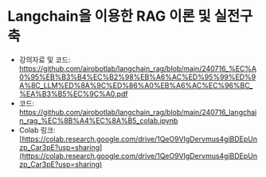 # Langchain을 이용한 RAG 이론 및 실전구축
- 강의자료 및 코드: https://github.com/airobotlab/langchain_rag/blob/main/240716_%EC%A0%95%EB%B3%B4%EC%B2%98%EB%A6%AC%ED%95%99%ED%9A%8C_LLM%ED%8A%9C%ED%86%A0%EB%A6%AC%EC%96%BC_%EA%B3%B5%EC%9C%A0.pdf
- 코드: https://github.com/airobotlab/langchain_rag/blob/main/240716_langchain_rag_%EC%8B%A4%EC%8A%B5_colab.ipynb
- Colab 링크: [https://colab.research.google.com/drive/1QeO9VIgDervmus4giBDEpUnzp_Car3pE?usp=sharing](https://colab.research.google.com/drive/1QeO9VIgDervmus4giBDEpUnzp_Car3pE?usp=sharing)

